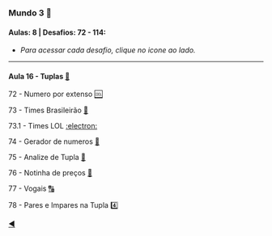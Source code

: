 ### Mundo 3 :1st_place_medal:
#### Aulas: 8 | Desafios: 72 - 114:

* _Para acessar cada desafio, clique no icone ao lado._

---

#### Aula 16 - Tuplas [:link:](https://www.youtube.com/watch?v=0LB3FSfjvao&list=PLHz_AreHm4dksnH2jVTIVNviIMBVYyFnH&t=2003s)

72 - Numero por extenso [:cool:](https://github.com/duartecgustavo/Python-Progress/blob/master/desafios/Mundo%203/Ex072TUPLAS.py)

73 - Times Brasileirão [:checkered_flag:](https://github.com/duartecgustavo/Python-Progress/blob/master/desafios/Mundo%203/Ex073TIMES.py)

73.1 - Times LOL [:electron:](https://github.com/duartecgustavo/Python-Progress/blob/master/desafios/Mundo%203/Ex073EXTRA.py)

74 - Gerador de numeros [:1234:](https://github.com/duartecgustavo/Python-Progress/blob/master/desafios/Mundo%203/Ex074.py)

75 - Analize de Tupla [:mag_right:](https://github.com/duartecgustavo/Python-Progress/blob/master/desafios/Mundo%203/Ex075.py)

76 - Notinha de preços [:scroll:](https://github.com/duartecgustavo/Python-Progress/blob/master/desafios/Mundo%203/Ex076LISTA.py)

77 - Vogais [:capital_abcd:](https://github.com/duartecgustavo/Python-Progress/blob/master/desafios/Mundo%203/Ex077VOGAIS.py)

78 - Pares e Impares na Tupla [:four:](https://github.com/duartecgustavo/Python-Progress/blob/master/desafios/Mundo%203/Ex078.py)

[:arrow_backward:](https://github.com/duartecgustavo/Python-Progress)

